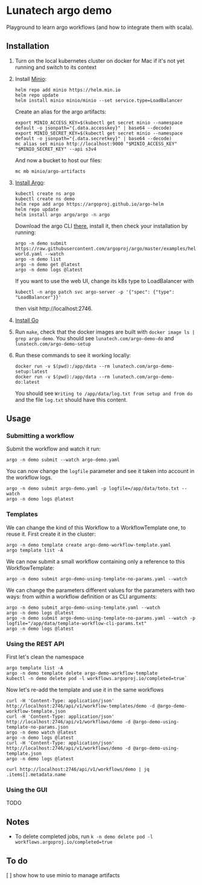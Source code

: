 # Lunatech argo demo

Playground to learn argo workflows (and how to integrate them with scala).

## Installation

1. Turn on the local kubernetes cluster on docker for Mac if it's not yet running and switch to its context
2. Install [Minio](https://min.io/):

       helm repo add minio https://helm.min.io
	   helm repo update
       helm install minio minio/minio --set service.type=LoadBalancer

   Create an alias for the argo artifacts:

       export MINIO_ACCESS_KEY=$(kubectl get secret minio --namespace default -o jsonpath="{.data.accesskey}" | base64 --decode)
       export MINIO_SECRET_KEY=$(kubectl get secret minio --namespace default -o jsonpath="{.data.secretkey}" | base64 --decode)
       mc alias set minio http://localhost:9000 "$MINIO_ACCESS_KEY" "$MINIO_SECRET_KEY" --api s3v4

   And now a bucket to host our files:
   
       mc mb minio/argo-artifacts

3. [Install Argo](https://argoproj.github.io/argo-workflows/quick-start/):

       kubectl create ns argo
       kubectl create ns demo
       helm repo add argo https://argoproj.github.io/argo-helm
	   helm repo update
       helm install argo argo/argo -n argo

   Download the argo CLI [there](https://github.com/argoproj/argo-workflows/releases), install it, then check your installation by running:

       argo -n demo submit https://raw.githubusercontent.com/argoproj/argo/master/examples/hello-world.yaml --watch
       argo -n demo list
       argo -n demo get @latest
       argo -n demo logs @latest
	   
   If you want to use the web UI, change its k8s type to LoadBalancer with
   
       kubectl -n argo patch svc argo-server -p '{"spec": {"type": "LoadBalancer"}}'
	   
   then visit http://localhost:2746.

4. [Install Go](https://golang.org/doc/tutorial/getting-started)
5. Run `make`, check that the docker images are built with `docker image ls | grep argo-demo`. You should see `lunatech.com/argo-demo-do` and `lunatech.com/argo-demo-setup`
6. Run these commands to see it working locally:

       docker run -v $(pwd):/app/data --rm lunatech.com/argo-demo-setup:latest
       docker run -v $(pwd):/app/data --rm lunatech.com/argo-demo-do:latest
	
   You should see `Writing to /app/data/log.txt from setup and from do` and the file `log.txt` should have this content.

## Usage

### Submitting a workflow

Submit the workflow and watch it run:

	argo -n demo submit --watch argo-demo.yaml

You can now change the `logfile` parameter and see it taken into account in the workflow logs.

	argo -n demo submit argo-demo.yaml -p logfile=/app/data/toto.txt --watch
	argo -n demo logs @latest

### Templates

We can change the kind of this Workflow to a WorkflowTemplate one, to reuse it. First create it in the cluster:

    argo -n demo template create argo-demo-workflow-template.yaml
	argo template list -A

We can now submit a small workflow containing only a reference to this WorkflowTemplate:

    argo -n demo submit argo-demo-using-template-no-params.yaml --watch

We can change the parameters different values for the parameters with two ways: from within a workflow definition or as CLI arguments:

	argo -n demo submit argo-demo-using-template.yaml --watch
	argo -n demo logs @latest
	argo -n demo submit argo-demo-using-template-no-params.yaml --watch -p logfile="/app/data/template-workflow-cli-params.txt"
	argo -n demo logs @latest

### Using the REST API

First let's clean the namespace

	argo template list -A
	argo -n demo template delete argo-demo-workflow-template
	kubectl -n demo delete pod -l workflows.argoproj.io/completed=true`

Now let's re-add the template and use it in the same workflows

    curl -H 'Content-Type: application/json' http://localhost:2746/api/v1/workflow-templates/demo -d @argo-demo-workflow-template.json 
	curl -H 'Content-Type: application/json' http://localhost:2746/api/v1/workflows/demo -d @argo-demo-using-template-no-params.json 
	argo -n demo watch @latest
	argo -n demo logs @latest
    curl -H 'Content-Type: application/json' http://localhost:2746/api/v1/workflows/demo -d @argo-demo-using-template.json
	argo -n demo logs @latest

    curl http://localhost:2746/api/v1/workflows/demo | jq .items[].metadata.name

### Using the GUI

TODO

## Notes

- To delete completed jobs, run `k -n demo delete pod -l workflows.argoproj.io/completed=true`


## To do

[ ] show how to use minio to manage artifacts



